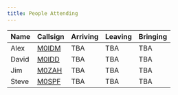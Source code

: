 ```yaml
---
title: People Attending
---
```

|Name                     |Callsign                                |Arriving  |Leaving  |Bringing|
|-------------------------|----------------------------------------|----------|---------|--------|
|Alex                     |[M0IDM](https://www.qrz.com/db/M0IDM)   |TBA  |TBA |TBA |
|David                    |[M0IDD](https://www.qrz.com/db/M0IDD)   |TBA  |TBA |TBA |
|Jim                      |[M0ZAH](https://www.qrz.com/db/M0ZAH)   |TBA  |TBA |TBA |
|Steve                    |[M0SPF](https://www.qrz.com/db/M0SPF)   |TBA  |TBA |TBA |
